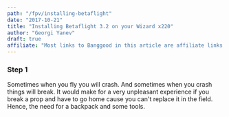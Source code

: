 ```yaml
---
path: "/fpv/installing-betaflight"
date: "2017-10-21"
title: "Installing Betaflight 3.2 on your Wizard x220"
author: "Georgi Yanev"
draft: true
affiliate: "Most links to Banggood in this article are affiliate links and would support the author if used. Thanks!"
---
```


### Step 1

Sometimes when you fly you will crash. And sometimes when you crash things will break. It would make for a very unpleasant experience if you break a prop and have to go home cause you can't replace it in the field. Hence, the need for a backpack and some tools.